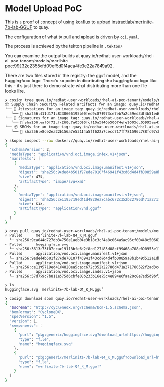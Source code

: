# Model Upload PoC

This is a proof of concept of using [konflux](https://konflux-ci.dev) to upload [instructlab/merlinite-7b-lab-GGUF](https://huggingface.co/instructlab/merlinite-7b-lab-GGUF) to quay.

The configuration of what to pull and upload is driven by `oci.yaml`.

The process is achieved by the tekton pipeline in `.tekton/`.

You can examine the output builds at quay.io/redhat-user-workloads/rhel-ai-poc-tenant/models/merlinite-poc:99232c2355efd09ef5d0f4aca4fe3e22a7849a92.

There are two files stored in the registry: the gguf model, and the huggingface logo. There's no point in distributing the huggingface logo like this - it's just there to demonstrate what distributing more than one file looks like.

```bash
❯ cosign tree quay.io/redhat-user-workloads/rhel-ai-poc-tenant/models/merlinite-poc:99232c2355efd09ef5d0f4aca4fe3e22a7849a92
📦 Supply Chain Security Related artifacts for an image: quay.io/redhat-user-workloads/rhel-ai-poc-tenant/models/merlinite-poc:99232c2355efd09ef5d0f4aca4fe3e22a7849a92
└── 💾 Attestations for an image tag: quay.io/redhat-user-workloads/rhel-ai-poc-tenant/models/merlinite-poc:sha256-57d759c7b811e575d6cbfe08b233b16e55c4e894e6faa20c8e7ed5d9bf3c9d8c.att
   └── 🍒 sha256:411d171c8330666195b60fed9c879973ce7eb7a2c59ed3df4b51ed0f89a87287
└── 🔐 Signatures for an image tag: quay.io/redhat-user-workloads/rhel-ai-poc-tenant/models/merlinite-poc:sha256-57d759c7b811e575d6cbfe08b233b16e55c4e894e6faa20c8e7ed5d9bf3c9d8c.sig
   └── 🍒 sha256:eaf6f72cfc268c7a05398fcf10a5846b50674efe9005dc03995ae419bd436e9b
└── 📦 SBOMs for an image tag: quay.io/redhat-user-workloads/rhel-ai-poc-tenant/models/merlinite-poc:sha256-57d759c7b811e575d6cbfe08b233b16e55c4e894e6faa20c8e7ed5d9bf3c9d8c.sbom
   └── 🍒 sha256:e8ce2ea22b156a7e53114a5ff622a7cecc717ff781596c788fc97cbf93587ba5
```

```bash
❯ skopeo inspect --raw docker://quay.io/redhat-user-workloads/rhel-ai-poc-tenant/models/merlinite-poc:99232c2355efd09ef5d0f4aca4fe3e22a7849a92 | jq
{
  "schemaVersion": 2,
  "mediaType": "application/vnd.oci.image.index.v1+json",
  "manifests": [
    {
      "mediaType": "application/vnd.oci.image.manifest.v1+json",
      "digest": "sha256:9eded4b501f27ede70107f46941f43cd6d4d4fb00859a8b1b49d512a1dbf859d",
      "size": 475,
      "artifactType": "image/svg+xml"
    },
    {
      "mediaType": "application/vnd.oci.image.manifest.v1+json",
      "digest": "sha256:ce1195719ed41d4820ea5cabc672c352b22786d471a271780522f2ad3ccddf4a",
      "size": 512,
      "artifactType": "application/vnd.gguf"
    }
  ]
}
```

```bash
❯ oras pull quay.io/redhat-user-workloads/rhel-ai-poc-tenant/models/merlinite-poc:99232c2355efd09ef5d0f4aca4fe3e22a7849a92
✓ Pulled      merlinite-7b-lab-Q4_K_M.gguf                                     4.07/4.07 GB 100.00%  2m31s
  └─ sha256:9ca044d727db34750e1aeb04e3b18c3cf4a8c064a9ac96cf00448c506631d16c
✓ Pulled      huggingface.svg                                                  4.53/4.53 kB 100.00%   14ms
  └─ sha256:3613c73f07ccae19118bfe6d2f8cd127183d08cf99468a708e090953e116ed0a
✓ Pulled      application/vnd.oci.image.manifest.v1+json                         475/475  B 100.00%     0s
  └─ sha256:9eded4b501f27ede70107f46941f43cd6d4d4fb00859a8b1b49d512a1dbf859d
✓ Pulled      application/vnd.oci.image.manifest.v1+json                         512/512  B 100.00%   75µs
  └─ sha256:ce1195719ed41d4820ea5cabc672c352b22786d471a271780522f2ad3ccddf4a
✓ Pulled      application/vnd.oci.image.index.v1+json                            462/462  B 100.00%     0s
  └─ sha256:57d759c7b811e575d6cbfe08b233b16e55c4e894e6faa20c8e7ed5d9bf3c9d8c
```

```bash
❯ ls                                         
huggingface.svg  merlinite-7b-lab-Q4_K_M.gguf
```

```bash
❯ cosign download sbom quay.io/redhat-user-workloads/rhel-ai-poc-tenant/models/merlinite-poc:99232c2355efd09ef5d0f4aca4fe3e22a7849a92 
{
  "$schema": "http://cyclonedx.org/schema/bom-1.5.schema.json",
  "bomFormat": "CycloneDX",
  "specVersion": "1.5",
  "version": 1,
  "components": [
    {
      "purl": "pkg:generic/huggingface.svg?download_url=https://huggingface.co/front/assets/huggingface_logo-noborder.svg&checksum=sha256:3613c73f07ccae19118bfe6d2f8cd127183d08cf99468a708e090953e116ed0a",
      "type": "file",
      "name": "huggingface.svg"
    },
    {
      "purl": "pkg:generic/merlinite-7b-lab-Q4_K_M.gguf?download_url=https://huggingface.co/instructlab/merlinite-7b-lab-GGUF/resolve/4bb27da133fc4888d687ab731ac7faf0ed804c6d/merlinite-7b-lab-Q4_K_M.gguf&checksum=sha256:9ca044d727db34750e1aeb04e3b18c3cf4a8c064a9ac96cf00448c506631d16c",
      "type": "file",
      "name": "merlinite-7b-lab-Q4_K_M.gguf"
    }
  ]
}
```
